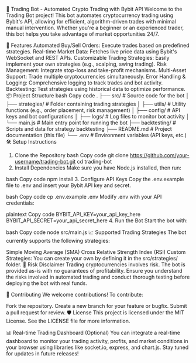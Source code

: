 🚀 Trading Bot - Automated Crypto Trading with Bybit API
Welcome to the Trading Bot project! This bot automates cryptocurrency trading using Bybit's API, allowing for efficient, algorithm-driven trades with minimal manual intervention. Whether you're a beginner or an experienced trader, this bot helps you take advantage of market opportunities 24/7.

🌟 Features
Automated Buy/Sell Orders: Execute trades based on predefined strategies.
Real-time Market Data: Fetches live price data using Bybit's WebSocket and REST APIs.
Customizable Trading Strategies: Easily implement your own strategies (e.g., scalping, swing trading).
Risk Management: Integrate stop-loss and take-profit mechanisms.
Multi-Asset Support: Trade multiple cryptocurrencies simultaneously.
Error Handling & Logging: Comprehensive logging to track trades and bot activity.
Backtesting: Test strategies using historical data to optimize performance.
📦 Project Structure
bash
Copy code
.
├── src/                # Source code for the bot
│   ├── strategies/     # Folder containing trading strategies
│   ├── utils/          # Utility functions (e.g., order placement, risk management)
│   ├── config/         # API keys and bot configurations
│   ├── logs/           # Log files to monitor bot activity
│   └── main.js         # Main entry point for running the bot
├── backtesting/        # Scripts and data for strategy backtesting
├── README.md           # Project documentation (this file)
└── .env                # Environment variables (API keys, etc.)
🛠️ Setup Instructions
1. Clone the Repository
bash
Copy code
git clone https://github.com/your-username/trading-bot.git
cd trading-bot
2. Install Dependencies
Make sure you have Node.js installed, then run:

bash
Copy code
npm install
3. Configure API Keys
Copy the .env.example file to .env and insert your Bybit API key and secret.

bash
Copy code
cp .env.example .env
Modify .env with your API credentials:

plaintext
Copy code
BYBIT_API_KEY=your_api_key_here
BYBIT_API_SECRET=your_api_secret_here
4. Run the Bot
Start the bot with:

bash
Copy code
node src/main.js
📈 Supported Trading Strategies
The bot currently supports the following strategies:

Simple Moving Average (SMA) Cross
Relative Strength Index (RSI)
Custom Strategies: You can create your own by defining it in the src/strategies/ folder.
🚨 Risk Disclaimer
Trading cryptocurrencies involves risk. The bot is provided as-is with no guarantees of profitability. Ensure you understand the risks involved in automated trading and conduct thorough testing before deploying the bot with real funds.

🧠 Contributing
We welcome contributions! To contribute:

Fork the repository.
Create a new branch for your feature or bugfix.
Submit a pull request for review.
🛡️ License
This project is licensed under the MIT License. See the LICENSE file for more information.

📊 Real-time Trading Dashboard (Optional)
You can integrate a real-time dashboard to monitor your trading activity, profits, and market conditions in your browser using libraries like socket.io, express, and chart.js. Stay tuned for updates in future releases!
